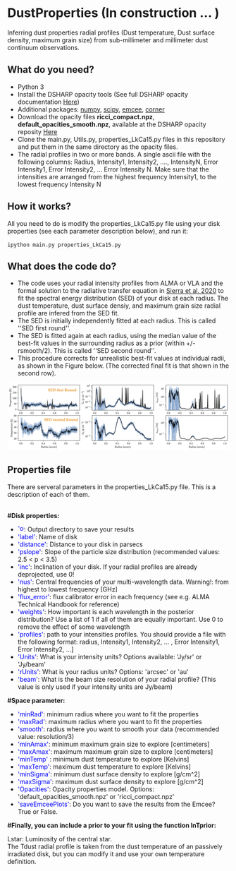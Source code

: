 # DustProperties (In construction ... )
Inferring dust properties radial profiles (Dust temperature, Dust surface density, maximum grain size) from sub-millimeter and millimeter dust continuum observations.


<h2>What do you need?</h2>
<ul>
<li> Python 3</li>
<li> Install the DSHARP opacity tools (See full DSHARP opacity documentation <a href='https://github.com/birnstiel/dsharp_opac/' target="_blank"> Here</a>) </li>
<li> Additional packages: <a href='https://pypi.org/project/numpy/'>numpy</a>, <a href='https://pypi.org/project/scipy/'>scipy</a>, <a href='https://pypi.org/project/emcee/'>emcee</a>, <a href='https://pypi.org/project/corner/'>corner</a> </li>
<li> Download the opacity files <b>ricci_compact.npz</b>, <b>default_opacities_smooth.npz</b>, available at the DSHARP opacity reposity <a href='https://github.com/birnstiel/dsharp_opac/tree/master/dsharp_opac/data' target="_blank"> Here</a> </li>
<li> Clone the main.py, Utils.py, properties_LkCa15.py files in this repository and put them in the same directory as the opacity files. </li>
<li> The radial profiles in two or more bands. A single ascii file with the following columns: Radius, Intensity1, Intensity2, ...., IntensityN, Error Intensity1, Error Intensity2, ... Error Intensity N. Make sure that the intensities are arranged from the highest frequency Intensity1, to the lowest frequency Intensity N</li>
</ul>

<h2>How it works?</h2>
All you need to do is modify the properties_LkCa15.py file using your disk properties (see each parameter description below), and run it:

<pre><code>ipython main.py properties_LkCa15.py</code></pre> 


<h2>What does the code do?</h2>

<ul>
  <li>The code uses your radial intensity profiles from ALMA or VLA and the formal solution to the radiative transfer equation in <a href='https://ui.adsabs.harvard.edu/abs/2020ApJ...892..136S/abstract' target='_blank'>Sierra et al. 2020</a> to fit the spectral energy distribution (SED) of your disk at each radius. The dust temperature, dust surface densiy, and maximum grain size radial profile are infered from the SED fit. </li>
  <li>The SED is initially independently fitted at each radius. This is called ''SED first round''. </li>
  <li>The SED is fitted again at each radius, using the median value of the best-fit values in the surrounding radius as a prior (within +/- rsmooth/2). This is called ''SED second round''.</li>
  <li>This procedure corrects for unrealistic best-fit values at individual radii, as shown in the Figure below. (The corrected final fit is that shown in the second row).</li>
</ul>

<img src='Example.png'>



<h2>Properties file</h2>
There are serveral parameters in the properties_LkCa15.py file. This is a description of each of them.<br/>
<br/>

<b>#Disk properties:</b> <br/>
<ul>
<li><svg height="14" width="14"><text x="0" y="12" fill="blue">'outputdir'</text></svg>: Output directory to save your results </li>
<li><span style="color: blue;">'label'</span>: Name of disk  </li>
<li><span style="color: blue;">'distance'</span>: Distance to your disk in parsecs  </li>
<li><span style="color: blue;">'pslope'</span>: Slope of the particle size distribution (recommended values: 2.5 < p < 3.5)  </li>
<li><span style="color: blue;">'inc'</span>: Inclination of your disk. If your radial profiles are already deprojected, use 0!  </li>
<li><span style="color: blue;">'nus'</span>: Central frequencies of your multi-wavelength data. Warning!: from highest to lowest frequency [GHz]  </li>
<li><span style="color: blue;">'flux_error'</span>: flux calibrator error in each frequency (see e.g. ALMA Technical Handbook for reference)  </li>
<li><span style="color: blue;">'weights'</span>: How important is each wavelength in the posterior distribution? Use a list of 1 if all of them are equally important. Use 0 to remove the effect of some wavelength  </li>
<li><span style="color: blue;">'profiles'</span>: path to your intensities profiles. You should provide a file with the following format: radius, Intensity1, Intensity2, ... , Error Intensity1, Error Intensity2, ...]  </li>
<li><span style="color: blue;">'Units'</span>: What is your intensity units? Options available: 'Jy/sr' or 'Jy/beam'  </li>
<li><span style="color: blue;">'rUnits'</span>: What is your radius units? Options: 'arcsec' or 'au'  </li>
<li><span style="color: blue;">'beam'</span>: What is the beam size resolution of your radial profile? (This value is only used if your intensity units are Jy/beam)  </li>
</ul>

<b>#Space parameter:</b> <br/>
<ul>
<li><span style="color: blue;">'minRad'</span>: minimum radius where you want to fit the properties  </li>
<li><span style="color: blue;">'maxRad'</span>: maximum radius where you want to fit the properties </li>
<li><span style="color: blue;">'smooth'</span>: radius where you want to smooth your data (recommended value:  resolution/3)  </li>
<li><span style="color: blue;">'minAmax'</span>: minimum maximum grain size to explore [centimeters]  </li>
<li><span style="color: blue;">'maxAmax'</span>: maximum maximum grain size to explore [centimeters]  </li>
<li><span style="color: blue;">'minTemp'</span> : minimum dust temperature to explore [Kelvins]  </li>
<li><span style="color: blue;">'maxTemp'</span>: maximum dust temperature to explore [Kelvins]  </li>
<li><span style="color: blue;">'minSigma'</span>: minimum dust surface density to explore [g/cm^2]  </li>
<li><span style="color: blue;">'maxSigma'</span>: maximum dust surface density to explore [g/cm^2]  </li>
<li><span style="color: blue;">'Opacities'</span>: Opacity properties model. Options: 'default_opacities_smooth.npz' or 'ricci_compact.npz'  </li>
<li><span style="color: blue;">'saveEmceePlots'</span>: Do you want to save the results from the Emcee? True or False.  </li>
</ul>

<b>#Finally, you can include a prior to your fit using the function lnTprior:</b>  <br/>

Lstar: Luminosity of the central star.  <br/>
The Tdust radial profile is taken from the dust temperature of an passively irradiated disk, but you can modify it and use your own temperature definition.


